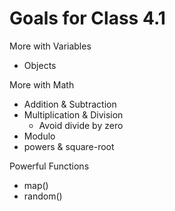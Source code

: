 # Goals for Class 4.1


More with Variables

- Objects


More with Math

- Addition & Subtraction
- Multiplication & Division
    - Avoid divide by zero
- Modulo
- powers & square-root


 Powerful Functions

 - map()
 - random()
